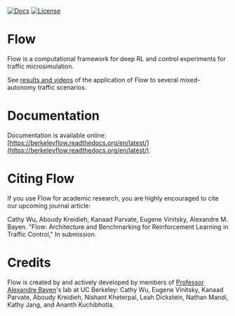 [![Docs](https://readthedocs.org/projects/berkeleyflow/badge)](http://berkeleyflow.readthedocs.org/en/latest/)
[![License](https://img.shields.io/badge/license-MIT-blue.svg)](https://github.com/cathywu/flow/blob/master/LICENSE.md)

# Flow

Flow is a computational framework for deep RL and control experiments for traffic microsimulation.

See [results and videos](https://sites.google.com/view/ieee-tro-flow/home) of the application of Flow to several mixed-autonomy traffic scenarios.

# Documentation

Documentation is available online: [https://berkeleyflow.readthedocs.org/en/latest/](https://berkeleyflow.readthedocs.org/en/latest/).

# Citing Flow

If you use Flow for academic research, you are highly encouraged to cite our upcoming journal article:

Cathy Wu, Aboudy Kreidieh, Kanaad Parvate, Eugene Vinitsky, Alexandre M. Bayen. "Flow: Architecture and Benchmarking for Reinforcement Learning in Traffic Control," In submission.

<!-- - Yan Duan, Xi Chen, Rein Houthooft, John Schulman, Pieter Abbeel. "[Benchmarking Deep Reinforcement Learning for Continuous Control](http://arxiv.org/abs/1604.06778)". _Proceedings of the 33rd International Conference on Machine Learning (ICML), 2016._ -->

# Credits

Flow is created by and actively developed by members of [Professor Alexandre Bayen](http://bayen.eecs.berkeley.edu/)'s lab at UC Berkeley: Cathy Wu, Eugene Vinitsky, Kanaad Parvate, Aboudy Kreidieh, Nishant Kheterpal, Leah Dickstein, Nathan Mandi, Kathy Jang, and Ananth Kuchibhotla. <!-- Development on the framework continues by people at UC Berkeley. -->


<!-- ## Getting Started

- TODO: Tutorial for visualization / plot generating scripts

Sumo Params:

- Port required, recommended set to 8873
- Timestep, recommended is 0.01, default is 1.0
- TODO: Same flags as SUMO Popen, make it more robust

Env Params:

- These will change based on the scenario
- Target Velocity

Net Params:

- For each environment, you should determine which net params are relevant.
- Used in Generator files that are specific to each scenario?
- "length" : length of the track
- "lanes" : number of lanes
- "speed_limit"
- "resolution" : number of nodes per edge, affects how 'circular' the track appears when visualized but doesn't affect performance [sic] (e.g. if you have 4 edges for a circle and resolution=2 it will display as 12 lines in the gui)
- "net_path" : path for the folder where the net XML files will be saved: edg.xml, .netccfg, nod.xml, typ.xml
- Suggestion: Direct control of naming of XML files

Configuration (Cfg) Params:

- "start_time" : 0
- "end_time" : When the simulation ends, so pick a reasonably large number
- TODO(cathywu) what are the units of start/end time?
- "cfg_path" : path for the folder where the cfg XML files will be saved: add.xml, gui.cfg, net.xml, rou.xml, sumo.cfg

Vehicle Params:

- Dictionary of car type tag -> (count, car following controller, lane changing controller) assignments, where controller is a method.
- Specifies number of cars for each type
- "Type" : (Number of cars, Car Following Model, Lane Changing Model)
- "rl": No car following model, action determined by RL algorithm
- All other types can have arbitrary names because their actions/updates are determined by the models (other functions in the tuple)
- Suggestion: instead of having "rl" be specific, we could have it such that None or a RL HOF are recognized as "rl vehicles"; Other suggestion: specifying controlled_vehicle_params and rl_params
- TODO(cathywu) include an example here

### Vehicle Params

Implemented car following models:

- Basic Car Following Model
	- per [Horn 2013](http://ieeexplore.ieee.org/abstract/document/6728204/)
	- Only considers vehicle ahead.
	- Terms for desired velocity and headway gap
- Bilateral Control Model
	- per [Horn 2013](http://ieeexplore.ieee.org/abstract/document/6728204/)
	- Considers vehicle ahead and vehicle behind.
	- Term for desired velocity. Another term to place self halfway between car ahead and car behind.
- Optimal Vehicle Model
	- per [Jin & Gabor 2014](http://www-personal.umich.edu/~orosz/articles/CDC_2014_Jin.pdf)
	- Only considers vehicle ahead.
	- Desired velocity term is a function of headway. Also seeks to match velocity of car ahead.


Lane changing models:

- No lane changing
- Stochastic lane changer


# learning-traffic

Testing
====
To run the tests:

    pushd flow-dev; python -m unittest discover; popd

To run only the fast (eg. unit) tests:

    pushd flow-dev; python -m unittest discover tests/fast; popd

To run only the slow (eg. integration) tests:

    pushd flow-dev; python -m unittest discover tests/slow; popd

Development
====
* For this project, and any derived from it, please run the following command
  from the project root directory:

      ln -s ../../pre-commit.sh .git/hooks/pre-commit

Warnings:
====
All car controllers come equipped with a fail-safe rule wherein cars are not allowed to
move at a speed that would cause them to crash if the car in front of them suddenly started
breaking with max acceleration. If they attempt to do so, they will be reset to move at $$v_safe$$
where $$v_safe$$ is the speed such that the cars will come to rest at the same point.  -->
